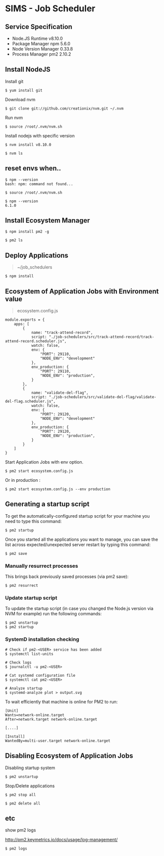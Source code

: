 # SIMS - Job Scheduler

## Service Specification

- Node.JS Runtime v8.10.0
- Package Manager npm 5.6.0
- Node Version Manager 0.33.8
- Process Manager pm2 2.10.2

## Install NodeJS

Install git

```
$ yum install git
```

Download nvm

```
$ git clone git://github.com/creationix/nvm.git ~/.nvm
```

Run nvm

```
$ source /root/.nvm/nvm.sh
```

Install nodejs with specific version

```
$ nvm install v8.10.0

$ nvm ls
```

## reset envs when..

```
$ npm --version
bash: npm: command not found...

$ source /root/.nvm/nvm.sh

$ npm --version
6.1.0
```

## Install Ecosystem Manager

```
$ npm install pm2 -g

$ pm2 ls
```

## Deploy Applications

> ~/job_schedulers

```
$ npm install
```

## Ecosystem of Application Jobs with Environment value

> ecosystem.config.js

```
module.exports = {
	apps: [
		{
			name: "track-attend-record",
			script: "./job-schedulers/src/track-attend-record/track-attend-record.scheduler.js",
			watch: false,
			env: {
				"PORT": 29110,
				"NODE_ENV": "development"
			},
			env_production: {
				"PORT": 29110,
				"NODE_ENV": "production",
			}
		},
		{
			name: "validate-del-flag",
			script: "./job-schedulers/src/validate-del-flag/validate-del-flag.scheduler.js",
			watch: false,
			env: {
				"PORT": 29120,
				"NODE_ENV": "development"
			},
			env_production: {
				"PORT": 29120,
				"NODE_ENV": "production",
			}
		}
	]
}
```

Start Application Jobs with env option.

```
$ pm2 start ecosystem.config.js
```

Or in production : 

```
$ pm2 start ecosystem.config.js --env production
```

## Generating a startup script

To get the automatically-configured startup script for your machine you need to type this command:

```
$ pm2 startup
```

Once you started all the applications you want to manage, you can save the list across expected/unexpected server restart by typing this command:

```
$ pm2 save
```

### Manually resurrect processes

This brings back previously saved processes (via pm2 save):

```
$ pm2 resurrect
```

### Update startup script

To update the startup script (in case you changed the Node.js version via NVM for example) run the following commands:

```
$ pm2 unstartup
$ pm2 startup
```

### SystemD installation checking

```
# Check if pm2-<USER> service has been added
$ systemctl list-units

# Check logs
$ journalctl -u pm2-<USER>

# Cat systemd configuration file
$ systemctl cat pm2-<USER>

# Analyze startup
$ systemd-analyze plot > output.svg
```

To wait efficiently that machine is online for PM2 to run:

```
[Unit]
Wants=network-online.target
After=network.target network-online.target

[....]

[Install]
WantedBy=multi-user.target network-online.target
```

## Disabling Ecosystem of Application Jobs

Disabling startup system

```
$ pm2 unstartup
```

Stop/Delete applications

```
$ pm2 stop all

$ pm2 delete all
```

## etc

show pm2 logs

http://pm2.keymetrics.io/docs/usage/log-management/

```
$ pm2 logs
```
